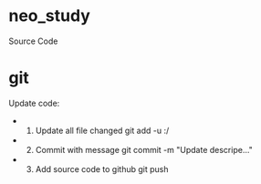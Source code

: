 # neo_study

Source Code
# git
Update code:
- 1. Update all file changed
git add -u :/
- 2. Commit with message
git commit -m "Update descripe..."
- 3. Add source code to github
git push
